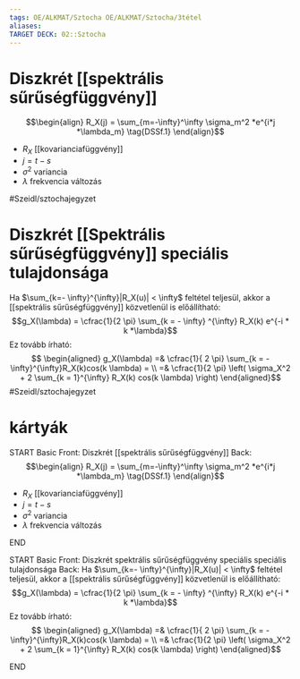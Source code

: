```yaml
---
tags: OE/ALKMAT/Sztocha OE/ALKMAT/Sztocha/3tétel 
aliases:
TARGET DECK: 02::Sztocha
---
```


# Diszkrét [[spektrális sűrűségfüggvény]]
$$\begin{align}
	R_X(j) = \sum_{m=-\infty}^\infty \sigma_m^2 *e^{i*j *\lambda_m} \tag{DSSf.1}
\end{align}$$
- $R_X$ [[kovarianciafüggvény]]
- $j = t-s$
- $\sigma^2$ variancia
- $\lambda$ frekvencia változás

#Szeidl/sztochajegyzet 

# Diszkrét [[Spektrális sűrűségfüggvény]] speciális tulajdonsága
Ha $\sum_{k=- \infty}^{\infty}|R_X(u)| < \infty$ feltétel teljesül, akkor a [[spektrális sűrűségfüggvény]] közvetlenül is előállítható:
$$g_X(\lambda) = \cfrac{1}{2 \pi} \sum_{k = - \infty} ^{\infty} R_X(k) e^{-i * k *\lambda}$$
Ez tovább írható:
$$
\begin{aligned}
	g_X(\lambda) =& \cfrac{1}{ 2  \pi} \sum_{k = - \infty}^{\infty}R_X(k)cos(k \lambda) = \\
	=& \cfrac{1}{2 \pi} \left( \sigma_X^2 + 2 \sum_{k = 1}^{\infty} R_X(k) cos(k \lambda) \right)
\end{aligned}$$
#Szeidl/sztochajegyzet 
# kártyák
START
Basic
Front:
Diszkrét [[spektrális sűrűségfüggvény]]
Back:
$$\begin{align}
	R_X(j) = \sum_{m=-\infty}^\infty \sigma_m^2 *e^{i*j *\lambda_m} \tag{DSSf.1}
\end{align}$$
- $R_X$ [[kovarianciafüggvény]]
- $j = t-s$
- $\sigma^2$ variancia
- $\lambda$ frekvencia változás
<!--ID: 1686165256542-->
END

START
Basic
Front:
Diszkrét spektrális sűrűségfüggvény speciális speciális tulajdonsága
Back:
Ha $\sum_{k=- \infty}^{\infty}|R_X(u)| < \infty$ feltétel teljesül, akkor a [[spektrális sűrűségfüggvény]] közvetlenül is előállítható:
$$g_X(\lambda) = \cfrac{1}{2 \pi} \sum_{k = - \infty} ^{\infty} R_X(k) e^{-i * k *\lambda}$$
Ez tovább írható:
$$
\begin{aligned}
	g_X(\lambda) =& \cfrac{1}{ 2  \pi} \sum_{k = - \infty}^{\infty}R_X(k)cos(k \lambda) = \\
	=& \cfrac{1}{2 \pi} \left( \sigma_X^2 + 2 \sum_{k = 1}^{\infty} R_X(k) cos(k \lambda) \right)
\end{aligned}$$
<!--ID: 1686165256551-->
END
